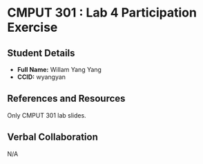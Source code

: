 # CMPUT 301 : Lab 4 Participation Exercise

## Student Details

- **Full Name:** Willam Yang Yang
- **CCID:** wyangyan

## References and Resources

Only CMPUT 301 lab slides.

## Verbal Collaboration

N/A
